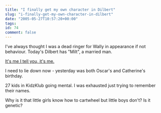 ```yaml
---
title: "I finally get my own character in Dilbert"
slug: "i-finally-get-my-own-character-in-dilbert"
date: "2005-05-27T10:57:20+00:00"
tags:
id: 74
comment: false
---
```


<div style="clear: both" />I've always thought I was a dead ringer for Wally in appearance if not behaviour. Today's Dilbert has "Milt", a married man.

[It's me I tell you, it's me.](http://www.dilbert.com/comics/dilbert/archive/images/dilbert2005029298527.gif)

I need to lie down now - yesterday was both Oscar's and Catherine's birthday.

27 kids in KidzKlub going mental. I was exhausted just trying to remember their names.

Why is it that little girls know how to cartwheel but little boys don't? Is it genetic?
<div style="clear: both; padding-bottom: 0.25em" />
